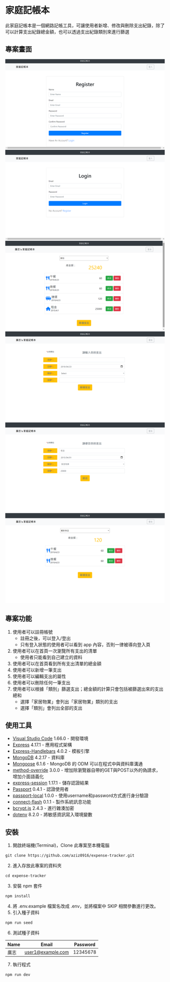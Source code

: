 # 家庭記帳本
此家庭記帳本是一個網路記帳工具，可讓使用者新增、修改與刪除支出紀錄，除了可以計算支出紀錄總金額，也可以透過支出紀錄類別來進行篩選

## 專案畫面
![register](https://github.com/aziz0916/expense-tracker/blob/main/public/images/register.png)
![login](https://github.com/aziz0916/expense-tracker/blob/main/public/images/login.png)
![Index](https://github.com/aziz0916/expense-tracker/blob/main/public/images/index.png)
![New](https://github.com/aziz0916/expense-tracker/blob/main/public/images/new.png)
![Edit](https://github.com/aziz0916/expense-tracker/blob/main/public/images/edit.png)
![Sort](https://github.com/aziz0916/expense-tracker/blob/main/public/images/sort.png)

## 專案功能
1. 使用者可以註冊帳號
   + 註冊之後，可以登入/登出
   + 只有登入狀態的使用者可以看到 app 內容，否則一律被導向登入頁
2. 使用者可以在首頁一次瀏覽所有支出的清單
   + 使用者只能看到自己建立的資料
3. 使用者可以在首頁看到所有支出清單的總金額
4. 使用者可以新增一筆支出
5. 使用者可以編輯支出的屬性
6. 使用者可以刪除任何一筆支出
7. 使用者可以根據「類別」篩選支出；總金額的計算只會包括被篩選出來的支出總和
   + 選擇「家居物業」會列出「家居物業」類別的支出
   + 選擇「類別」會列出全部的支出

## 使用工具
- [Visual Studio Code](https://visualstudio.microsoft.com/zh-hant/) 1.66.0 - 開發環境
- [Express](https://www.npmjs.com/package/express) 4.17.1 - 應用程式架構
- [Express-Handlebars](https://www.npmjs.com/package/express-handlebars) 4.0.2 - 模板引擎
- [MongoDB](https://www.mongodb.com/) 4.2.17 - 資料庫
- [Mongoose](https://www.npmjs.com/package/mongoose) 6.1.6 - MongoDB 的 ODM 可以在程式中與資料庫溝通
- [method-override](https://www.npmjs.com/package/method-override) 3.0.0 - 增加除瀏覽器自帶的GET與POST以外的偽請求，增加介面語義化
- [express-session](https://www.npmjs.com/package/express-session) 1.17.1 - 儲存認證結果
- [Passport](https://www.npmjs.com/package/passport) 0.4.1 - 認證使用者
- [passport-local](https://www.npmjs.com/package/passport-local) 1.0.0 - 使用username和password方式進行身分驗證
- [connect-flash](https://www.npmjs.com/package/connect-flash) 0.1.1 - 製作系統訊息功能
- [bcrypt.js](https://www.npmjs.com/package/bcryptjs) 2.4.3 - 進行雜湊加密
- [dotenv](https://www.npmjs.com/package/dotenv) 8.2.0 - 將敏感資訊寫入環境變數

## 安裝
1. 開啟終端機(Terminal)，Clone 此專案至本機電腦

```
git clone https://github.com/aziz0916/expense-tracker.git
```
2. 進入存放此專案的資料夾

```
cd expense-tracker
```
3. 安裝 npm 套件

```
npm install
```
4. 將 .env.example 檔案名改成 .env，並將檔案中 SKIP 相關參數進行更改。
5. 引入種子資料

```
npm run seed
```
6. 測試種子資料

| Name | Email | Password |
| ------------- | :---: | -------- |
| 廣志          | user1@example.com| 12345678  |
7. 執行程式

```
npm run dev
```
